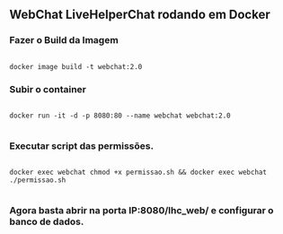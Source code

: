 ## WebChat LiveHelperChat rodando em Docker

### Fazer o Build da Imagem


```shellscript

docker image build -t webchat:2.0

```

### Subir o container

```shellscript

docker run -it -d -p 8080:80 --name webchat webchat:2.0


```

### Executar script das permissões.

```shellscript

docker exec webchat chmod +x permissao.sh && docker exec webchat ./permissao.sh


```

### Agora basta abrir na porta IP:8080/lhc_web/ e configurar o banco de dados.